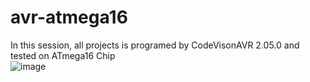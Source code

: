 # avr-atmega16
In this session, all projects is programed by CodeVisonAVR 2.05.0 and tested on ATmega16 Chip  
![image](https://user-images.githubusercontent.com/94094574/175752825-f17ba92c-7e15-4efb-9372-0e259c73bcc4.png)
